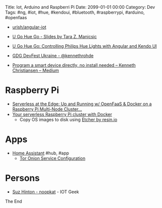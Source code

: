 Title: Iot, Arduino and Raspberri Pi
Date: 2099-01-01 00:00
Category: Dev
Tags: #ng, #iot, #hue, #kendoui, #bluetooth, #raspberrypi, #arduino, #openfaas

* [urish/angular-iot](https://github.com/urish/angular-iot)

* [U Go Hue Go - Slides by Tara Z. Manicsic](http://slides.com/tzmanics/deck-4-6-8#/)
* [U Go Hue Go: Controlling Philips Hue Lights with Angular and Kendo UI](https://developer.telerik.com/products/kendo-ui/u-go-hue-go-controlling-philips-hue-lights-with-angular-and-kendo-ui/)

* [GDG DevFest Ukraine - @kennethrohde](https://docs.google.com/presentation/d/1QNcQwDwq5pwwdjpN9t4hCgvBXWWgLvehiLQdzonsqZA/edit#slide=id.g24e228bf8a_4_37)
* [Program a smart device directly, no install needed – Kenneth Christiansen – Medium](https://medium.com/@kennethrohde/program-a-smart-device-directly-no-install-needed-cd8b29320d76)

# Raspberry Pi

* [Serverless at the Edge: Up and Running w/ OpenFaaS &amp; Docker on a Raspberry Pi Multi-Node Cluster…](https://medium.com/@JockDaRock/serverless-at-the-edge-up-and-running-w-openfaas-docker-on-a-raspberry-pi-multi-node-cluster-e0957f4d8a49)
* [Your serverless Raspberry Pi cluster with Docker](https://blog.alexellis.io/your-serverless-raspberry-pi-cluster/)
  * Copy OS images to disk using [Etcher by resin.io](https://etcher.io/)

# Apps

* [Home Assistant](https://www.home-assistant.io/) #hub, #app
  * [Tor Onion Service Configuration](https://www.home-assistant.io/docs/ecosystem/tor/)

# Persons

* [Suz Hinton - noopkat](https://noopkat.com/) - IOT Geek


The End